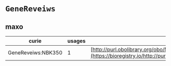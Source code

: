 # `GeneReveiws`
## maxo
| curie              |   usages | nodes                                                                                                             |
|--------------------|----------|-------------------------------------------------------------------------------------------------------------------|
| GeneReveiws:NBK350 |        1 | [http://purl.obolibrary.org/obo/MAXO:0000491](https://bioregistry.io/http://purl.obolibrary.org/obo/MAXO:0000491) |
